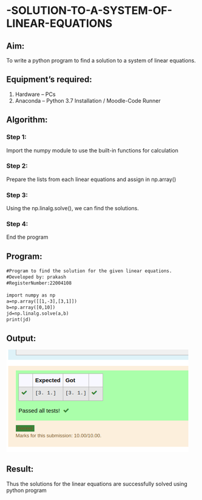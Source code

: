 # -SOLUTION-TO-A-SYSTEM-OF-LINEAR-EQUATIONS
## Aim:
To write a python program to find a solution to a system of linear equations.
## Equipment’s required:
1. 	Hardware – PCs
2. 	Anaconda – Python 3.7 Installation / Moodle-Code Runner
## Algorithm:
### Step 1: 
Import the numpy module to use the built-in functions for calculation
### Step 2: 
Prepare the lists from each linear equations and assign in np.array()
### Step 3: 
Using the np.linalg.solve(), we can find the solutions.
### Step 4: 
End the program
## Program:
```
#Program to find the solution for the given linear equations.
#Developed by: prakash
#RegisterNumber:22004108

import numpy as np
a=np.array([[1,-3],[3,1]])
b=np.array([0,10])
jd=np.linalg.solve(a,b)
print(jd)
```

## Output:
![MODEL](/OP.png)
## Result: 
Thus the solutions for the linear equations are successfully solved using python program


